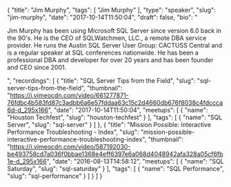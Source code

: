 {
  "title": "Jim Murphy",
  "tags": [
    "Jim Murphy"
  ],
  "type": "speaker",
  "slug": "jim-murphy",
  "date": "2017-10-14T11:50:04",
  "draft": false,
  "bio": "<p>Jim Murphy has been using Microsoft SQL Server since version 6.0 back in the 90's. He is the CEO of SQLWatchmen, LLC., a remote DBA service provider. He runs the Austin SQL Server User Group: CACTUSS Central and is a regular speaker at SQL conferences nationwide. He has been a professional DBA and developer for over 20 years and has been founder and CEO since 2001.</p>",
  "recordings": [
    {
      "title": "SQL Server Tips from the Field",
      "slug": "sql-server-tips-from-the-field",
      "thumbnail": "https://i.vimeocdn.com/video/661277871-76fdbc4b583fd87c3adbb6a6e57fddaa63c15c2d4660db676f8038c4fdccca6d-d_295x166",
      "date": "2017-10-14T11:50:04",
      "meetups": [
        {
          "name": "Houston Techfest",
          "slug": "houston-techfest"
        }
      ],
      "tags": [
        {
          "name": "SQL Server",
          "slug": "sql-server"
        }
      ]
    },
    {
      "title": "Mission Possible: Interactive Performance Troubleshooting - Index",
      "slug": "mission-possible-interactive-performance-troubleshooting-index",
      "thumbnail": "https://i.vimeocdn.com/video/587192030-be493758cd7a036f0bbae1368e4eff6397e6a068d4048942afa328a05cf6fb1e-d_295x166",
      "date": "2016-08-13T14:58:12",
      "meetups": [
        {
          "name": "SQL Saturday",
          "slug": "sql-saturday"
        }
      ],
      "tags": [
        {
          "name": "SQL Performance",
          "slug": "sql-performance"
        }
      ]
    }
  ]
}